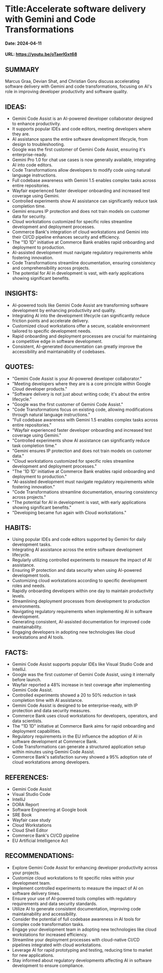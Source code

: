 # Title:Accelerate software delivery with Gemini and Code Transformations
#### Date: 2024-04-11
#### URL: https://youtu.be/oTaerIGxt68



## SUMMARY

Marcus Graa, Devian Shat, and Christian Goru discuss accelerating software delivery with Gemini and code transformations, focusing on AI's role in improving developer productivity and software quality.

## IDEAS:

- Gemini Code Assist is an AI-powered developer collaborator designed to enhance productivity.
- It supports popular IDEs and code editors, meeting developers where they are.
- AI assistance spans the entire software development lifecycle, from design to troubleshooting.
- Google was the first customer of Gemini Code Assist, ensuring it's enterprise-ready.
- Gemini Pro 1.0 for chat use cases is now generally available, integrating AI into code editors.
- Code Transformations allow developers to modify code using natural language instructions.
- Full codebase awareness with Gemini 1.5 enables complex tasks across entire repositories.
- Wayfair experienced faster developer onboarding and increased test coverage using Gemini.
- Controlled experiments show AI assistance can significantly reduce task completion time.
- Gemini ensures IP protection and does not train models on customer data for security.
- Cloud workstations customized for specific roles streamline development and deployment processes.
- Commerce Bank's integration of cloud workstations and Gemini into their CI/CD pipeline enhances security and efficiency.
- The "1D 1D" initiative at Commerce Bank enables rapid onboarding and deployment to production.
- AI-assisted development must navigate regulatory requirements while fostering innovation.
- Code Transformations streamline documentation, ensuring consistency and comprehensibility across projects.
- The potential for AI in development is vast, with early applications showing significant benefits.

## INSIGHTS:

- AI-powered tools like Gemini Code Assist are transforming software development by enhancing productivity and quality.
- Integrating AI into the development lifecycle can significantly reduce friction points and accelerate delivery.
- Customized cloud workstations offer a secure, scalable environment tailored to specific development needs.
- Rapid onboarding and deployment processes are crucial for maintaining a competitive edge in software development.
- Consistent, AI-generated documentation can greatly improve the accessibility and maintainability of codebases.

## QUOTES:

- "Gemini Code Assist is your AI-powered developer collaborator."
- "Meeting developers where they are is a core principle within Google Cloud developer products."
- "Software delivery is not just about writing code; it's about the entire lifecycle."
- "Google was the first customer of Gemini Code Assist."
- "Code Transformations focus on existing code, allowing modifications through natural language instructions."
- "Full codebase awareness with Gemini 1.5 enables complex tasks across entire repositories."
- "Wayfair experienced faster developer onboarding and increased test coverage using Gemini."
- "Controlled experiments show AI assistance can significantly reduce task completion time."
- "Gemini ensures IP protection and does not train models on customer data."
- "Cloud workstations customized for specific roles streamline development and deployment processes."
- "The '1D 1D' initiative at Commerce Bank enables rapid onboarding and deployment to production."
- "AI-assisted development must navigate regulatory requirements while fostering innovation."
- "Code Transformations streamline documentation, ensuring consistency across projects."
- "The potential for AI in development is vast, with early applications showing significant benefits."
- "Developing became fun again with Cloud workstations."

## HABITS:

- Using popular IDEs and code editors supported by Gemini for daily development tasks.
- Integrating AI assistance across the entire software development lifecycle.
- Regularly utilizing controlled experiments to measure the impact of AI assistance.
- Ensuring IP protection and data security when using AI-powered development tools.
- Customizing cloud workstations according to specific development roles and needs.
- Rapidly onboarding developers within one day to maintain productivity levels.
- Streamlining deployment processes from development to production environments.
- Navigating regulatory requirements when implementing AI in software development.
- Generating consistent, AI-assisted documentation for improved code maintainability.
- Engaging developers in adopting new technologies like cloud workstations and AI tools.

## FACTS:

- Gemini Code Assist supports popular IDEs like Visual Studio Code and IntelliJ.
- Google was the first customer of Gemini Code Assist, using it internally before launch.
- Wayfair reported a 48% increase in test coverage after implementing Gemini Code Assist.
- Controlled experiments showed a 20 to 50% reduction in task completion time with AI assistance.
- Gemini Code Assist is designed to be enterprise-ready, with IP protection and data security measures.
- Commerce Bank uses cloud workstations for developers, operators, and data scientists.
- The "1D 1D" initiative at Commerce Bank aims for rapid onboarding and deployment capabilities.
- Regulatory requirements in the EU influence the adoption of AI in software development at Commerce Bank.
- Code Transformations can generate a structured application setup within minutes using Gemini Code Assist.
- Commerce Bank's satisfaction survey showed a 95% adoption rate of cloud workstations among developers.

## REFERENCES:

- Gemini Code Assist
- Visual Studio Code
- IntelliJ
- DORA Report
- Software Engineering at Google book
- SRE Book
- Wayfair case study
- Cloud Workstations
- Cloud Shell Editor
- Commerce Bank's CI/CD pipeline
- EU Artificial Intelligence Act

## RECOMMENDATIONS:

- Explore Gemini Code Assist for enhancing developer productivity across your projects.
- Customize cloud workstations to fit specific roles within your development team.
- Implement controlled experiments to measure the impact of AI on software delivery times.
- Ensure your use of AI-powered tools complies with regulatory requirements and data security standards.
- Utilize AI to generate consistent documentation, improving code maintainability and accessibility.
- Consider the potential of full codebase awareness in AI tools for complex code transformation tasks.
- Engage your development team in adopting new technologies like cloud workstations for increased efficiency.
- Streamline your deployment processes with cloud-native CI/CD pipelines integrated with cloud workstations.
- Leverage AI for rapid prototyping and testing, reducing time to market for new applications.
- Stay informed about regulatory developments affecting AI in software development to ensure compliance.